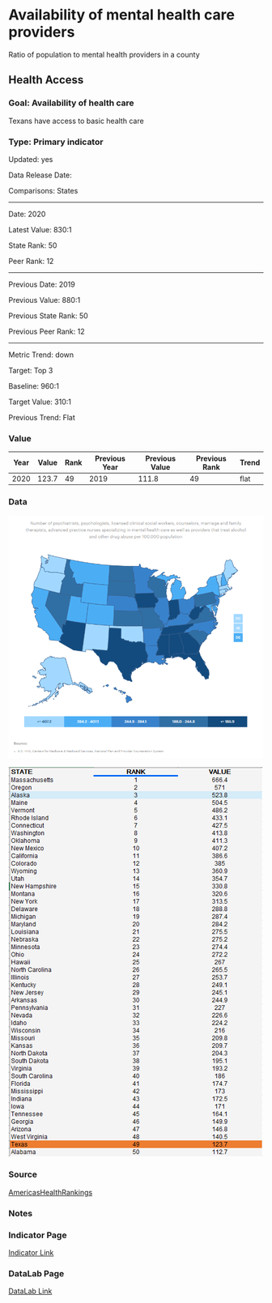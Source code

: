 # Availability of mental health care providers

Ratio of population to mental health providers in a county

## Health Access

### Goal: Availability of health care

Texans have access to basic health care

### Type: Primary indicator

Updated: yes

Data Release Date: 


Comparisons: States


----

Date: 2020

Latest Value: 830:1

State Rank: 50

Peer Rank: 12

----

Previous Date:  2019

Previous Value: 880:1

Previous State Rank:   50

Previous Peer Rank: 12

----
Metric Trend: down

Target: Top 3

Baseline: 960:1

Target Value: 310:1

Previous Trend: Flat



### Value

|Year         |  Value      | Rank        | Previous Year| Previous Value | Previous Rank  | Trend| 
| ----------- | ----------- | ----------- | ----------- | ----------- | ----------- | -----------|
|    2020     |   123.7     |    49       |    2019    |    111.8      |   49     |    flat   |

### Data

![map](./images/map_mental.PNG)

![data](./images/data_mental.PNG)

### Source

[AmericasHealthRankings](https://www.americashealthrankings.org/explore/annual/measure/MHP/state/ALL)

### Notes


### Indicator Page

[Indicator Link](https://indicators.texas2036.org/indicator/48)


### DataLab Page

[DataLab Link](https://datalab.texas2036.org/fywtqfb/texas-county-health-ranking?accesskey=lkaiqy)

